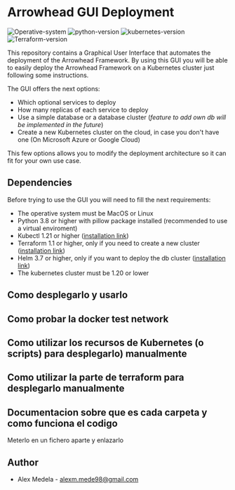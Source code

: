 # Arrowhead GUI Deployment 
![Operative-system](https://img.shields.io/badge/OS-MacOS%2FLinux-blue)
![python-version](https://img.shields.io/badge/Python-3.8.8-blue)
![kubernetes-version](https://img.shields.io/badge/k8s-1.20.0-blueviolet)
![Terraform-version](https://img.shields.io/badge/Terraform-1.1.3-brigthgreen)

This repository contains a Graphical User Interface that automates the deployment of the Arrowhead Framework. By using this GUI you will be able to easily deploy the Arrowhead Framework on a Kubernetes cluster just following some instructions. 

The GUI offers the next options:
- Which optional services to deploy
- How many replicas of each service to deploy 
- Use a simple database or a database cluster (_feature to add own db will be implemented in the future_)
- Create a new Kubernetes cluster on the cloud, in case you don't have one (On Microsoft Azure or Google Cloud)

This few options allows you to modify the deployment architecture so it can fit for your own use case.

## Dependencies
Before trying to use the GUI you will need to fill the next requirements:

- The operative system must be MacOS or Linux
- Python 3.8 or higher with pillow package installed (recommended to use a virtual enviroment)
- Kubectl 1.21 or higher ([installation link](https://kubernetes.io/docs/tasks/tools/))
- Terraform 1.1 or higher, only if you need to create a new cluster ([installation link](https://www.terraform.io/downloads))
- Helm 3.7 or higher, only if you want to deploy the db cluster ([installation link](https://helm.sh/docs/intro/install/)) 
- The kubernetes cluster must be 1.20 or lower


## Como desplegarlo y usarlo


## Como probar la docker test network
## Como utilizar los recursos de Kubernetes (o scripts) para desplegarlo) manualmente
## Como utilizar la parte de terraform para desplegarlo manualmente
## Documentacion sobre que es cada carpeta y como funciona el codigo
Meterlo en un fichero aparte y enlazarlo
## Author
- Alex Medela - [alexm.mede98@gmail.com](mailto:alexm.mede98@gmail.com)




